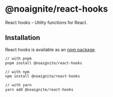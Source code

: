 # @noaignite/react-hooks

React hooks - Utility functions for React.

## Installation

React hooks is available as an [npm package](https://www.npmjs.com/package/@noaignite/react-hooks).

```sh
// with pnpm
pnpm install @noaignite/react-hooks

// with npm
npm install @noaignite/react-hooks

// with yarn
yarn add @noaignite/react-hooks
```
